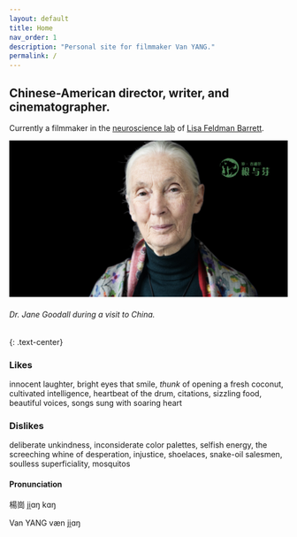 ```yaml
---
layout: default
title: Home
nav_order: 1
description: "Personal site for filmmaker Van YANG."
permalink: /
---
```


## Chinese-American director, writer, and cinematographer.

Currently a filmmaker in the [neuroscience lab](https://www.affective-science.org/) of [Lisa Feldman Barrett](https://lisafeldmanbarrett.com/).

![](gallery/janegoodallweb1.jpg)

###### Dr. Jane Goodall during a visit to China. 
{: .text-center}

### Likes
innocent laughter, bright eyes that smile, *thunk* of opening a fresh coconut, cultivated intelligence, heartbeat of the drum, citations, sizzling food, beautiful voices, songs sung with soaring heart

### Dislikes
deliberate unkindness, inconsiderate color palettes, selfish energy, the screeching whine of desperation, injustice, shoelaces, snake-oil salesmen, soulless superficiality, mosquitos

#### Pronunciation
楊崗  ji̯ɑŋ kɑŋ 

Van YANG væn ji̯ɑŋ